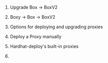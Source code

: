 1. Upgrade Box -> BoxV2
2. Boxy -> Box
        -> BoxV2

3. Options for deploying and upgrading proxies
  1. Deploy a Proxy manually
  2. Hardhat-deploy's built-in proxies
  3. 